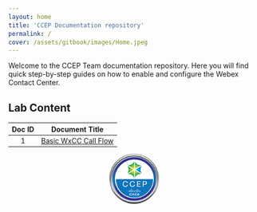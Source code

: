 ```yaml
---
layout: home
title: 'CCEP Documentation repository'
permalink: /
cover: /assets/gitbook/images/Home.jpeg
---
```



Welcome to the CCEP Team documentation repository. Here you will find quick step-by-step guides on how to enable and configure the Webex Contact Center.


## Lab Content

| Doc ID |                      Document Title                         | 
|:------:|:-----------------------------------------------------------:|
| 1 | [Basic WxCC Call Flow](/pages/BasicFlow/) |



<center><img src="/assets/gitbook/images/ccep.png" width="100"></center>

